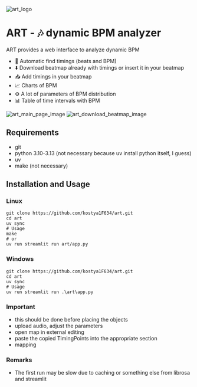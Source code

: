 ![art_logo](https://github.com/user-attachments/assets/e88ee84a-7c6c-451c-89f9-63aaec99b59d)
# ART - 🎶 dynamic BPM analyzer
ART provides a web interface to analyze dynamic BPM
* 🤖 Automatic find timings (beats and BPM)
* ⬇️ Download beatmap already with timings or insert it in your beatmap
* 📥 Add timings in your beatmap
* 📈 Charts of BPM
* ⚙️ A lot of parameters of BPM distribution
* 📊 Table of time intervals with BPM

![art_main_page_image](https://github.com/user-attachments/assets/4ea27e86-4c06-4ec3-9ca4-0d1286221496)
![art_download_beatmap_image](https://github.com/user-attachments/assets/a4834968-cb7f-4a25-b80d-74bb69d214e1)

## Requirements
* git
* python 3.10-3.13 (not necessary because uv install python itself, I guess)
* uv
* make (not necessary)
## Installation and Usage
### Linux
```shell
git clone https://github.com/kostya1F634/art.git
cd art
uv sync
# Usage
make
# or
uv run streamlit run art/app.py
```
### Windows
```shell
git clone https://github.com/kostya1F634/art.git
cd art
uv sync
# Usage
uv run streamlit run .\art\app.py
```
### Important
* this should be done before placing the objects
* upload audio, adjust the parameters
* open map in external editing
* paste the copied TimingPoints into the appropriate section
* mapping
### Remarks
* The first run may be slow due to caching or something else from librosa and streamlit
